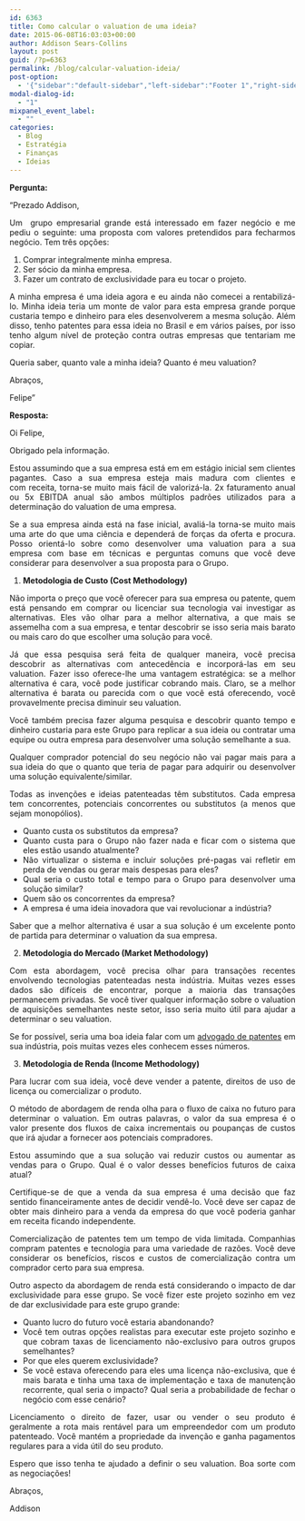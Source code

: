 ```yaml
---
id: 6363
title: Como calcular o valuation de uma ideia?
date: 2015-06-08T16:03:03+00:00
author: Addison Sears-Collins
layout: post
guid: /?p=6363
permalink: /blog/calcular-valuation-ideia/
post-option:
  - '{"sidebar":"default-sidebar","left-sidebar":"Footer 1","right-sidebar":"Footer 1","page-title":"","page-caption":""}'
modal-dialog-id:
  - "1"
mixpanel_event_label:
  - ""
categories:
  - Blog
  - Estratégia
  - Finanças
  - Ideias
---
```

<p style="text-align: justify;">
  <b>Pergunta:</b>
</p>

<p style="text-align: justify;">
  &#8220;Prezado Addison,
</p>

<p style="text-align: justify;">
  Um  grupo empresarial grande está interessado em fazer negócio e me pediu o seguinte: uma proposta com valores pretendidos para fecharmos negócio. Tem três opções:
</p>

<ol style="text-align: justify;">
  <li>
    Comprar integralmente minha empresa.
  </li>
  <li>
    Ser sócio da minha empresa.
  </li>
  <li>
    Fazer um contrato de exclusividade para eu tocar o projeto.
  </li>
</ol>

<p style="text-align: justify;">
  A minha empresa é uma ideia agora e eu ainda não comecei a rentabilizá-lo. Minha ideia teria um monte de valor para esta empresa grande porque custaria tempo e dinheiro para eles desenvolverem a mesma solução. Além disso, tenho patentes para essa ideia no Brasil e em vários países, por isso tenho algum nível de proteção contra outras empresas que tentariam me copiar.
</p>

<p style="text-align: justify;">
  Queria saber, quanto vale a minha ideia? Quanto é meu valuation?
</p>

<p style="text-align: justify;">
  Abraços,
</p>

<p style="text-align: justify;">
  Felipe&#8221;
</p>

<p style="text-align: justify;">
  <b>Resposta:</b>
</p>

<p style="text-align: justify;">
  Oi Felipe,
</p>

<p style="text-align: justify;">
  Obrigado pela informação.
</p>

<p style="text-align: justify;">
  Estou assumindo que a sua empresa está em em estágio inicial sem clientes pagantes. Caso a sua empresa esteja mais madura com clientes e com receita, torna-se muito mais fácil de valorizá-la. 2x faturamento anual ou 5x EBITDA anual são ambos múltiplos padrões utilizados para a determinação do valuation de uma empresa.
</p>

<p style="text-align: justify;">
  Se a sua empresa ainda está na fase inicial, avaliá-la torna-se muito mais uma arte do que uma ciência e dependerá de forças da oferta e procura. Posso orientá-lo sobre como desenvolver uma valuation para a sua empresa com base em técnicas e perguntas comuns que você deve considerar para desenvolver a sua proposta para o Grupo.
</p>

<ol style="text-align: justify;">
  <li>
    <b> Metodologia de Custo (Cost Methodology)</b>
  </li>
</ol>

<p style="text-align: justify;">
  Não importa o preço que você oferecer para sua empresa ou patente, quem está pensando em comprar ou licenciar sua tecnologia vai investigar as alternativas. Eles vão olhar para a melhor alternativa, a que mais se assemelha com a sua empresa, e tentar descobrir se isso seria mais barato ou mais caro do que escolher uma solução para você.
</p>

<p style="text-align: justify;">
  Já que essa pesquisa será feita de qualquer maneira, você precisa descobrir as alternativas com antecedência e incorporá-las em seu valuation. Fazer isso oferece-lhe uma vantagem estratégica: se a melhor alternativa é cara, você pode justificar cobrando mais. Claro, se a melhor alternativa é barata ou parecida com o que você está oferecendo, você provavelmente precisa diminuir seu valuation.
</p>

<p style="text-align: justify;">
  Você também precisa fazer alguma pesquisa e descobrir quanto tempo e dinheiro custaria para este Grupo para replicar a sua ideia ou contratar uma equipe ou outra empresa para desenvolver uma solução semelhante a sua.
</p>

<p style="text-align: justify;">
  Qualquer comprador potencial do seu negócio não vai pagar mais para a sua ideia do que o quanto que teria de pagar para adquirir ou desenvolver uma solução equivalente/similar.
</p>

<p style="text-align: justify;">
  Todas as invenções e ideias patenteadas têm substitutos. Cada empresa tem concorrentes, potenciais concorrentes ou substitutos (a menos que sejam monopólios).
</p>

<ul style="text-align: justify;">
  <li>
    Quanto custa os substitutos da empresa?
  </li>
  <li>
    Quanto custa para o Grupo não fazer nada e ficar com o sistema que eles estão usando atualmente?
  </li>
  <li>
    Não virtualizar o sistema e incluir soluções pré-pagas vai refletir em perda de vendas ou gerar mais despesas para eles?
  </li>
  <li>
    Qual seria o custo total e tempo para o Grupo para desenvolver uma solução similar?
  </li>
  <li>
    Quem são os concorrentes da empresa?
  </li>
  <li>
    A empresa é uma ideia inovadora que vai revolucionar a indústria?
  </li>
</ul>

<p style="text-align: justify;">
  Saber que a melhor alternativa é usar a sua solução é um excelente ponto de partida para determinar o valuation da sua empresa.
</p>

<ol style="text-align: justify;" start="2">
  <li>
    <b> Metodologia do Mercado (Market Methodology)</b>
  </li>
</ol>

<p style="text-align: justify;">
  Com esta abordagem, você precisa olhar para transações recentes envolvendo tecnologias patenteadas nesta indústria. Muitas vezes esses dados são difíceis de encontrar, porque a maioria das transações permanecem privadas. Se você tiver qualquer informação sobre o valuation de aquisições semelhantes neste setor, isso seria muito útil para ajudar a determinar o seu valuation.
</p>

<p style="text-align: justify;">
  Se for possível, seria uma boa ideia falar com um <a href="/blog/juridico/propriedade-intelectual-pi/" target="_blank">advogado de patentes</a> em sua indústria, pois muitas vezes eles conhecem esses números.
</p>

<ol style="text-align: justify;" start="3">
  <li>
    <b> Metodologia de Renda (Income Methodology)</b>
  </li>
</ol>

<p style="text-align: justify;">
  Para lucrar com sua ideia, você deve vender a patente, direitos de uso de licença ou comercializar o produto.
</p>

<p style="text-align: justify;">
  O método de abordagem de renda olha para o fluxo de caixa no futuro para determinar o valuation. Em outras palavras, o valor da sua empresa é o valor presente dos fluxos de caixa incrementais ou poupanças de custos que irá ajudar a fornecer aos potenciais compradores.
</p>

<p style="text-align: justify;">
  Estou assumindo que a sua solução vai reduzir custos ou aumentar as vendas para o Grupo. Qual é o valor desses benefícios futuros de caixa atual?
</p>

<p style="text-align: justify;">
  Certifique-se de que a venda da sua empresa é uma decisão que faz sentido financeiramente antes de decidir vendê-lo. Você deve ser capaz de obter mais dinheiro para a venda da empresa do que você poderia ganhar em receita ficando independente.
</p>

<p style="text-align: justify;">
  Comercialização de patentes tem um tempo de vida limitada. Companhias compram patentes e tecnologia para uma variedade de razões. Você deve considerar os benefícios, riscos e custos de comercialização contra um comprador certo para sua empresa.
</p>

<p style="text-align: justify;">
  Outro aspecto da abordagem de renda está considerando o impacto de dar exclusividade para esse grupo. Se você fizer este projeto sozinho em vez de dar exclusividade para este grupo grande:
</p>

<ul style="text-align: justify;">
  <li>
    Quanto lucro do futuro você estaria abandonando?
  </li>
  <li>
    Você tem outras opções realistas para executar este projeto sozinho e que cobram taxas de licenciamento não-exclusivo para outros grupos semelhantes?
  </li>
  <li>
    Por que eles querem exclusividade?
  </li>
  <li>
    Se você estava oferecendo para eles uma licença não-exclusiva, que é mais barata e tinha uma taxa de implementação e taxa de manutenção recorrente, qual seria o impacto? Qual seria a probabilidade de fechar o negócio com esse cenário?
  </li>
</ul>

<p style="text-align: justify;">
  Licenciamento o direito de fazer, usar ou vender o seu produto é geralmente a rota mais rentável para um empreendedor com um produto patenteado. Você mantém a propriedade da invenção e ganha pagamentos regulares para a vida útil do seu produto.
</p>

<p style="text-align: justify;">
  Espero que isso tenha te ajudado a definir o seu valuation. Boa sorte com as negociações!
</p>

<p style="text-align: justify;">
  Abraços,
</p>

<p style="text-align: justify;">
  Addison
</p>

&nbsp;